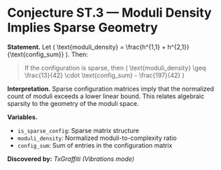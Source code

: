 # Conjecture ST.3 — Moduli Density Implies Sparse Geometry

**Statement.**
Let \( \text{moduli\_density} = \frac{h^{1,1} + h^{2,1}}{\text{config\_sum}} \). Then:

> If the configuration is sparse,
> then \( \text{moduli\_density} \geq \frac{13}{42} \cdot \text{config\_sum} - \frac{197}{42} \)

**Interpretation.**
Sparse configuration matrices imply that the normalized count of moduli exceeds a lower linear bound. This relates algebraic sparsity to the geometry of the moduli space.

**Variables.**

- `is_sparse_config`: Sparse matrix structure
- `moduli_density`: Normalized moduli-to-complexity ratio
- `config_sum`: Sum of entries in the configuration matrix

**Discovered by:** *TxGraffiti (Vibrations mode)*
